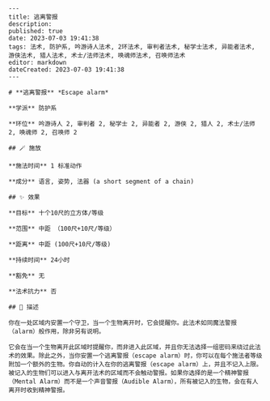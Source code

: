 
    ---
    title: 逃离警报
    description: 
    published: true
    date: 2023-07-03 19:41:38
    tags: 法术, 防护系, 吟游诗人法术, 2环法术, 审判者法术, 秘学士法术, 异能者法术, 游侠法术, 猎人法术, 术士/法师法术, 唤魂师法术, 召唤师法术
    editor: markdown
    dateCreated: 2023-07-03 19:41:38
    ---

    # **逃离警报** *Escape alarm*

    **学派** 防护系 

    **环位** 吟游诗人 2, 审判者 2, 秘学士 2, 异能者 2, 游侠 2, 猎人 2, 术士/法师 2, 唤魂师 2, 召唤师 2

    ## 🪄 施放

    **施法时间** 1 标准动作

    **成分** 语言, 姿势, 法器 (a short segment of a chain)

    ## ✨ 效果 

    **目标** 十个10尺的立方体/等级 

    **范围** 中距 （100尺+10尺/等级）

    **距离** 中距 (100尺+10尺/等级)  

    **持续时间** 24小时 

    **豁免** 无

    **法术抗力** 否

    ## 📖 描述

    你在一处区域内安置一个守卫，当一个生物离开时，它会提醒你。此法术如同魔法警报（alarm）般作用，除非另有说明。

    它会在当一个生物离开此区域时提醒你，而非进入此区域，并且你无法选择一组密码来绕过此法术的效果。除此之外，当你安置一个逃离警报（escape alarm）时，你可以在每个施法者等级附加一个额外的生物。你自动的计入在你的逃离警报（escape alarm）上，并且不记入上限。被记入的生物们可以进入与离开法术的区域而不会触动警报。如果你选择的是一个精神警报（Mental Alarm）而不是一个声音警报（Audible Alarm），所有被记入的生物，会在有人离开时收到精神警报。
    